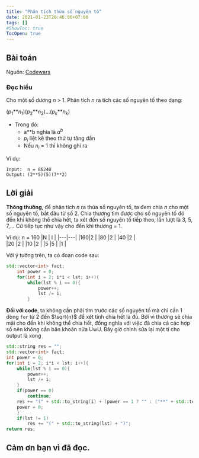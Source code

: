 ```yaml
---
title: "Phân tích thừa số nguyên tố"
date: 2021-01-23T20:46:06+07:00
tags: []
#ShowToc: true
TocOpen: true
---
```

## Bài toán 
Nguồn: [Codewars](https://www.codewars.com/kata/54d512e62a5e54c96200019e)
### Đọc hiểu
Cho một số dương $n$ > 1. Phân tích $n$ ra tích các số nguyên tố theo dạng:

($p_1$\*\*$n_1$)($p_2$\*\*$n_2$)...($p_k$\*\*$n_k$) 
- Trong đó: 
    - a**b nghĩa là $a^b$
    - $p_i$ liệt kê theo thứ tự tăng dần
    - Nếu $n_i$ = 1 thì không ghi ra

Ví dụ:
```
Input:  n = 86240
Output: (2**5)(5)(7**2)
```
## Lời giải 
**Thông thường**, để phân tích $n$ ra thừa số nguyên tố, ta đem chia $n$ cho một số nguyên tố, bắt đâu từ số 2. Chia thương tìm được cho số nguyên tố đó đến khi không thể chia hết, ta xét đến số nguyên tố tiếp theo, lần lượt là 3, 5, 7,... Cứ tiếp tục như vậy cho đến khi thương = 1.

Ví dụ: n = 160
|N  | I |
|---|---|
|160|2  |
|80 |2  |
|40 |2  |   
|20 |2  |
|10 |2  |
|5  |5  |
|1  |

Với ý tưởng trên, ta có đoạn code sau:
```cpp
std::vector<int> fact;
    int power = 0;
    for(int i = 2; i*i < lst; i++){
        while(lst % i == 0){
            power++;
            lst /= i;
        }
```
**Đối với code**, ta không cần phải tìm trước các số nguyên tố mà chỉ cần 1 dòng `for` từ 2 đến $\sqrt{n}$ để xét tính chia hết là đủ. Bởi vì thương sẽ chia mãi cho đến khi không thể chia hết, đồng nghĩa với việc đã chia cả các hợp số nên không cần băn khoăn nữa UwU. Bây giờ chỉnh sửa lại một tí cho output là xong
```cpp
std::string res = "";
std::vector<int> fact;
int power = 0;
for(int i = 2; i*i < lst; i++){
    while(lst % i == 0){
        power++;
        lst /= i;
    }
    if(power == 0)
        continue;
    res += "(" + std::to_string(i) + (power == 1 ? "" : ("**" + std::to_string(power))) + ")";
    power = 0;
    }   
    if(lst != 1)
        res += "(" + std::to_string(lst) + ")";
return res;
```
## Cảm ơn bạn vì đã đọc.
